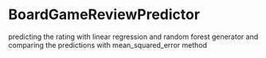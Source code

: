 # BoardGameReviewPredictor

predicting the rating with linear regression and random forest generator and comparing the predictions with mean_squared_error method
